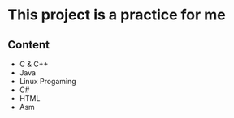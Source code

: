 # This project is a practice for me

## Content

* C & C++
* Java
* Linux Progaming
* C#
* HTML
* Asm

